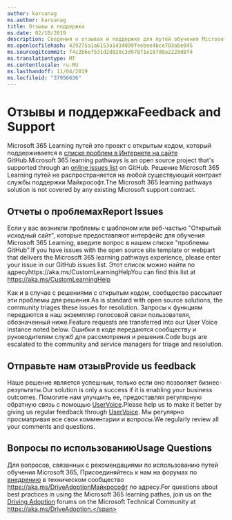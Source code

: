 ```yaml
---
author: karuanag
ms.author: karuanag
title: Отзывы и поддержка
ms.date: 02/10/2019
description: Сведения о отзывах и поддержке для путей обучения Microsoft 365
ms.openlocfilehash: 429275a1a6153a1434099feebee4bce703abe045
ms.sourcegitcommit: f4c2b6ef531d2d820c3d97871e187d0a2220d8f4
ms.translationtype: MT
ms.contentlocale: ru-RU
ms.lasthandoff: 11/04/2019
ms.locfileid: "37956636"
---
```

# <a name="feedback-and-support"></a><span data-ttu-id="d14e4-103">Отзывы и поддержка</span><span class="sxs-lookup"><span data-stu-id="d14e4-103">Feedback and Support</span></span>

<span data-ttu-id="d14e4-104">Microsoft 365 Learning путей это проект с открытым кодом, который поддерживается в [списке проблем в Интернете на сайте](https://aka.ms/CustomLearningHelp) GitHub.</span><span class="sxs-lookup"><span data-stu-id="d14e4-104">Microsoft 365 learning pathways is an open source project that's supported through an [online issues list](https://aka.ms/CustomLearningHelp) on GitHub.</span></span> <span data-ttu-id="d14e4-105">Решение Microsoft 365 Learning путей не распространяется на любой существующий контракт службы поддержки Майкрософт.</span><span class="sxs-lookup"><span data-stu-id="d14e4-105">The Microsoft 365 learning pathways solution is not covered by any existing Microsoft support contract.</span></span>  

## <a name="report-issues"></a><span data-ttu-id="d14e4-106">Отчеты о проблемах</span><span class="sxs-lookup"><span data-stu-id="d14e4-106">Report Issues</span></span>

<span data-ttu-id="d14e4-107">Если у вас возникли проблемы с шаблоном или веб-частью "Открытый исходный сайт", которые предоставляют интерфейс для обучения Microsoft 365 Learning, введите вопрос в нашем списке "проблемы GitHub".</span><span class="sxs-lookup"><span data-stu-id="d14e4-107">If you have issues with the open source site template or webpart that delivers the Microsoft 365 learning pathways experience, please enter your issue in our GitHub issues list.</span></span>  <span data-ttu-id="d14e4-108">Этот список можно найти по адресуhttps://aka.ms/CustomLearningHelp</span><span class="sxs-lookup"><span data-stu-id="d14e4-108">You can find this list at https://aka.ms/CustomLearningHelp</span></span>  

<span data-ttu-id="d14e4-109">Как и в случае с решениями с открытым кодом, сообщество рассылает эти проблемы для решения.</span><span class="sxs-lookup"><span data-stu-id="d14e4-109">As is standard with open source solutions, the community triages these issues for resolution.</span></span> <span data-ttu-id="d14e4-110">Запросы к функциям передаются в наш экземпляр голосовой связи пользователя, обозначенный ниже.</span><span class="sxs-lookup"><span data-stu-id="d14e4-110">Feature requests are transferred into our User Voice instance noted below.</span></span> <span data-ttu-id="d14e4-111">Ошибки в коде передаются сообществу и руководителям служб для рассмотрения и решения.</span><span class="sxs-lookup"><span data-stu-id="d14e4-111">Code bugs are escalated to the community and service managers for triage and resolution.</span></span>  

## <a name="provide-us-feedback"></a><span data-ttu-id="d14e4-112">Отправьте нам отзыв</span><span class="sxs-lookup"><span data-stu-id="d14e4-112">Provide us feedback</span></span>

<span data-ttu-id="d14e4-113">Наше решение является успешным, только если оно позволяет бизнес-результаты.</span><span class="sxs-lookup"><span data-stu-id="d14e4-113">Our solution is only a success if it is enabling your business outcomes.</span></span>  <span data-ttu-id="d14e4-114">Помогите нам улучшить ее, предоставляя регулярную обратную связь с помощью [UserVoice](https://microsoftteams.uservoice.com/forums/913429-learning-solutions).</span><span class="sxs-lookup"><span data-stu-id="d14e4-114">Please help us to make it better by giving us regular feedback through  [UserVoice](https://microsoftteams.uservoice.com/forums/913429-learning-solutions).</span></span>  <span data-ttu-id="d14e4-115">Мы регулярно просматривая все свои комментарии и вопросы.</span><span class="sxs-lookup"><span data-stu-id="d14e4-115">We regularly review all your comments and questions.</span></span> 

## <a name="usage-questions"></a><span data-ttu-id="d14e4-116">Вопросы по использованию</span><span class="sxs-lookup"><span data-stu-id="d14e4-116">Usage Questions</span></span>

<span data-ttu-id="d14e4-117">Для вопросов, связанных с рекомендациями по использованию путей обучения Microsoft 365, Присоединяйтесь к нам на форумах по [внедрению](https://aka.ms/DriveAdoption) в техническом сообщество https://aka.ms/DriveAdoptionМайкрософт по адресу.</span><span class="sxs-lookup"><span data-stu-id="d14e4-117">For questions about best practices in using the Microsoft 365 learning pathes, join us on the [Driving Adoption](https://aka.ms/DriveAdoption) forums on the Microsoft Technical Community at https://aka.ms/DriveAdoption.</span></span> 

